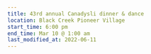 ```yaml
---
title: 43rd annual Canadysli dinner & dance
location: Black Creek Pioneer Village
start_time: 6:00 pm
end_time: Mar 10 @ 1:00 am
last_modified_at: 2022-06-11
---
```

